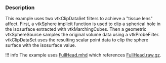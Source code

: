 ### Description
This example uses two vtkClipDataSet filters to achieve a "tissue lens" affect. First, a vtkSphere implicit function is used to clip a spherical hole in the isosurface extracted with vtkMarchingCubes. Then a geometric vtkSphereSource samples the original volume data using a vtkProbeFilter. vtkClipDataSet uses the resulting scalar point data to clip the sphere surface with the isosurface value.

!!! info
    The example uses [FullHead.mhd](https://raw.githubusercontent.com/lorensen/VTKExamples/master/src/Testing/Data/FullHead.mhd) which references [FullHead.raw.gz](https://github.com/lorensen/VTKExamples/blob/master/src/Testing/Data/FullHead.raw.gz?raw=true).
